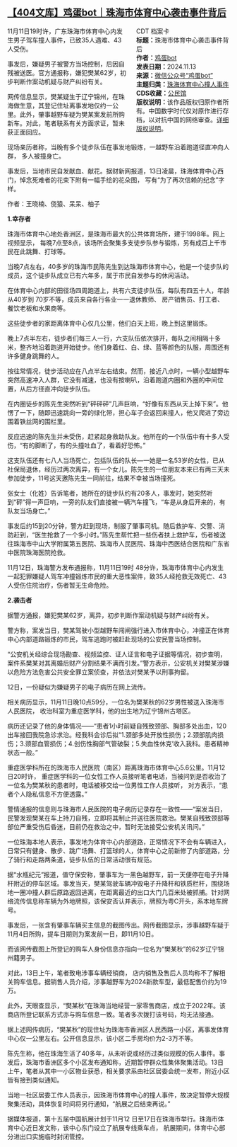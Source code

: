 <!--1731494053000-->
[【404文库】鸡蛋bot｜珠海市体育中心袭击事件背后](https://chinadigitaltimes.net/chinese/713042.html)
------

<div style="width:42%;float:right;padding-left:20px;"><div class="su-spoiler su-spoiler-style-fancy su-spoiler-icon-chevron-circle su-spoiler-closed" data-scroll-offset="0" data-anchor-in-url="no"><div class="su-spoiler-title" tabindex="0" role="button"><span class="su-spoiler-icon"></span>CDT 档案卡</div><div class="su-spoiler-content su-u-clearfix su-u-trim"><strong>标题：</strong>珠海市体育中心袭击事件背后<br><strong>作者：</strong><a href="https://chinadigitaltimes.net/space/鸡蛋bot" target="_blank">鸡蛋bot</a><br><strong>发表日期：</strong>2024.11.13<br><strong>来源：</strong><a href="https://mp.weixin.qq.com/s/zC9FaaHhawVk4oWFWw0gBg" target="_blank">微信公众号“鸡蛋bot”</a><br><strong>主题归类：</strong><a href="https://chinadigitaltimes.net/space/珠海体育中心撞人事件" target="_blank">珠海体育中心撞人事件</a><br><strong>CDS收藏：</strong><a href="https://chinadigitaltimes.net/space/%E5%85%AC%E6%B0%91%E9%A6%86" target="_blank" rel="noopener">公民馆</a><br><strong>版权说明：</strong>该作品版权归原作者所有。中国数字时代仅对原作进行存档，以对抗中国的网络审查。<a href="https://chinadigitaltimes.net/chinese/copyright">详细版权说明</a>。</div></div></div><p>11月11日19时许，广东珠海市体育中心内发生男子驾车撞人事件，已致35人遇难、43人受伤。</p><p>事发后，嫌疑男子被警方当场控制，后因自残被送医。官方通报称，嫌犯樊某62岁，初步判断作案动机疑与财产纠纷有关。</p><p>网传信息显示，樊某疑生于辽宁锦州，在珠海做生意，其登记住址离事发地仅约一公里。此外，肇事越野车疑为樊某案发前所购新车。对此，笔者联系有关方面求证，暂未获正面回应。</p><p>现场亲历者称，当晚有多个徒步队伍在事发地锻炼，一越野车沿着跑道径直冲向人群， 多人被撞身亡。</p><p>事发后，当地市民自发献血、献花。据财新网报道，13日凌晨，珠海体育中心西门，悼念死难者的花束下附有一幅手绘的花朵图， 写有“为了再次信赖的纪念”字样。</p><p>作者：王晓楠、侥猿、呆呆、柚子</p><p><strong>1.幸存者</strong></p><p>珠海市体育中心地处香洲区，是珠海市最大的公共体育场所，建于1998年。网上视频显示， 每晚7点至8点，该场所会聚集多支徒步队参与锻炼，另有成百上千市民在此跳舞、打球等。</p><p>当晚7点左右，40多岁的珠海市民陈先生到达珠海市体育中心，他是一个徒步队的成员，这个徒步队成立已有六年多，属于市民自发参与的休闲活动。</p><p>在体育中心内部的田径场四周跑道上，共有六支徒步队伍，每队有四五十人，年龄从40岁到 70岁不等，成员来自各行各业一一退休教师、 房产销售员、打工者、餐饮老板和水果商等。</p><p>这些徒步者的家距离体育中心仅几公里，他们白天上班，晚上到这里锻炼。</p><p>晚上7点半左右，徒步者们每三人一行，六支队伍依次排开，每队之间相隔十多米，整齐地沿着跑道开始徒步。他们身着红、白、绿、蓝等颜色的队服，周围还有许多健身跳舞的人。</p><p>按往常情况，徒步活动应在八点半左右结束。然而，接近八点时，一辆小型越野车突然高速冲入人群，它没有减速，也没有按喇叭，沿着跑道内圈和外圈的中间位置，从后方径直冲向徒步队伍。</p><p>在内圈徒步的陈先生突然听到“砰砰砰”几声巨响，“好像有东西从天上掉下来”。他愣了一下，随即迅速跳向一旁的绿化带，担心车子会返回来撞人，他又爬进了旁边围着铁丝网的围栏里。</p><p>反应迅速的陈先生并未受伤，赶紧起身救助队友。他所在的一个队伍中有十多人受伤，“有的脚断了，有的头撞吐血了，看着好恐怖。”</p><p>这支队伍还有七八人当场死亡，包括队伍的队长—一她是一名53岁的女性，已从社保局退休，经历过两次离异，有一个女儿。陈先生的一位朋友本来已有两三天未参加徒步，11号这天邀陈先生一同前往，结果不幸被当场撞死。</p><p>张女士（化姓）告诉笔者，她所在的徒步队约有20多人，事发时，她突然听到“砰”得一声巨响，一旁的队友们直接被一辆汽车撞飞，“车是从身后开来的，有队友当场身亡。”</p><p>事发后约15到20分钟，警方赶到现场，制服了肇事司机。随后救护车、交警、消防赶到，“医生抢救了一个多小时。”陈先生帮忙把一些伤者扶上救护车，伤者被送往珠海市中山大学附属第五医院、珠海市人民医院、珠海中西医结合医院和广东省中医院珠海医院抢救。</p><p>11月12日，珠海警方发布通报称，11月11日19时 48分许，珠海市体育中心内发生一起犯罪嫌疑人驾车冲撞锻炼市民的重大恶性案件，致35人经抢救无效死亡、43人受伤住院治疗，伤者暂无生命危险。</p><p><strong>2.袭击者</strong></p><p>据警方通报，嫌犯樊某62岁，离异，初步判断作案动机疑与财产纠纷有关。</p><p>警方称，案发当日，樊某驾驶小型越野车闯闸强行进入市体育中心，冲撞正在体育中心内部道路锻炼的市民，驾车逃跑时被赶赴现场的公安民警当场控制。</p><p>“公安机关经综合现场勘查、视频监控、证人证言和电子证据等情况，初步查明，案件系樊某对其离婚后财产分割结果不满而引发。”警方表示，公安机关对樊某涉嫌以危险方法危害公共安全罪立案侦查，并依法对樊某予以刑事拘留。</p><p>12日，一份疑似为嫌疑男子的电子病历在网上流传。</p><p>相关病历显示，11月11日晚10点59分，一位名为樊某秋的62岁男性被送入珠海市人民医院， 收治科室为重症医学科，他的出生地为辽宁锦州古塔区。</p><p>病历还记录了他的身体情况——“患者1小时前疑自残致颈部、胸部多处出血，120出车接回我院急诊求治。经我科会诊后拟“1.颈部多处开放性损伤；2.颈部肌肉损伤；3.颈部血管损伤；4.创伤性胸部气管破裂；5.失血性休克’收入我科。患者精神状态一般。”</p><p>重症医学科所在的珠海市人民医院（南区）距离珠海市体育中心5.6公里。11月12日20时许， 重症医学科的一位女性工作人员接听笔者电话，当被问到是否收治了一位名为樊某秋的患者时，电话被移交给一位男性工作人员接听， 对方表示，“患者个人隐私信息不方便透露。”</p><p>警情通报的信息则与珠海市人民医院的电子病历记录存在一致性——“案发当日，民警发现樊某在车上持刀自残，立即将其制止并送往医院救治。樊某自残致颈部等部位严重受伤后昏迷，目前仍在救治之中，暂时无法接受公安机关讯问。”</p><p>一位珠海本地人表示，事发地为体育中心内部道路，正常情况下不会有车辆进入，日常只有健身、散步、跳广场舞、打篮球的人，体育中心之前新修了内部道路，分了骑行和走路两条道，徒步队伍的日常活动很有规范。</p><p>据“水瓶纪元”报道，值守保安称，肇事车为一黑色越野车，前一天便停在电子升降杆附近的停车区域。事发当天，樊某驾驶车辆冲毁电子升降杆和铁质栏杆，围绕场地一圈冲撞人群后原路返回逃离，在距离最近的出口大门几百米处被抓捕。针对网络流传信息称车辆为外地牌照，该保安否认并表示，牌照为粤C开头，系本地车牌号。</p><p>事发后，一张含有肇事车辆买主信息的截图传出。网传截图显示，涉事越野车疑于11月4日所购，提车日期则为案发前一日，即11月10日。</p><p>而该网传截图上所登记的购车人身份信息亦指向一位名为“樊某秋”的62岁辽宁锦州籍男子。</p><p>对此，13日上午，笔者致电涉事车辆经销商， 店内销售及售后人员均称不了解相关购车信息。据销售人员介绍，涉事越野车为2024新款车型，最低配售价约为19万。</p><p>此外，天眼查显示，“樊某秋”在珠海当地经营一家零售商店，成立于2022年。该商店所登记联系方式亦与购车信息一致。笔者多次拨打该号码，均无法接通。</p><p>据上述网传病历，“樊某秋”的现住址为珠海市香洲区人民西路一小区，离事发体育中心仅一公里左右。公开信息显示，该小区二手房均价为2-3万不等。</p><p>陈先生称，他在珠海生活了40多年，从未听说或经历过类似规模的伤人事件。事发后，珠海市香洲区多个小区发布通知称，近期暂停群众性集体聚集活动。13日上午，笔者从其中一小区物业获悉，相关要求系由社区居委会统一发布，附近小区皆有接到类似通知。</p><p>当地一社区居委工作人员表示，因珠海市体育中心的撞人事件，故决定暂停大规模聚集活动，具体恢复时间将另行通知，“航展之后结束再说。”</p><p>据媒体报道，第十五届中国航展计划于11月12 日至17日在珠海市举行。珠海市体育中心近日发文称，该中心东门设立了航展专线乘车点， 航展期间，体育中心部分进出口实施临时封闭管控。</p><div class="addtoany_share_save_container addtoany_content addtoany_content_bottom"><div class="a2a_kit a2a_kit_size_32 addtoany_list" data-a2a-url="https://chinadigitaltimes.net/chinese/713042.html" data-a2a-title="【404文库】鸡蛋bot｜珠海市体育中心袭击事件背后"><a class="a2a_button_facebook" href="https://www.addtoany.com/add_to/facebook?linkurl=https%3A%2F%2Fchinadigitaltimes.net%2Fchinese%2F713042.html&amp;linkname=%E3%80%90404%E6%96%87%E5%BA%93%E3%80%91%E9%B8%A1%E8%9B%8Bbot%EF%BD%9C%E7%8F%A0%E6%B5%B7%E5%B8%82%E4%BD%93%E8%82%B2%E4%B8%AD%E5%BF%83%E8%A2%AD%E5%87%BB%E4%BA%8B%E4%BB%B6%E8%83%8C%E5%90%8E" title="Facebook" rel="nofollow noopener" target="_blank"></a><a class="a2a_button_twitter" href="https://www.addtoany.com/add_to/twitter?linkurl=https%3A%2F%2Fchinadigitaltimes.net%2Fchinese%2F713042.html&amp;linkname=%E3%80%90404%E6%96%87%E5%BA%93%E3%80%91%E9%B8%A1%E8%9B%8Bbot%EF%BD%9C%E7%8F%A0%E6%B5%B7%E5%B8%82%E4%BD%93%E8%82%B2%E4%B8%AD%E5%BF%83%E8%A2%AD%E5%87%BB%E4%BA%8B%E4%BB%B6%E8%83%8C%E5%90%8E" title="Twitter" rel="nofollow noopener" target="_blank"></a><a class="a2a_button_telegram" href="https://www.addtoany.com/add_to/telegram?linkurl=https%3A%2F%2Fchinadigitaltimes.net%2Fchinese%2F713042.html&amp;linkname=%E3%80%90404%E6%96%87%E5%BA%93%E3%80%91%E9%B8%A1%E8%9B%8Bbot%EF%BD%9C%E7%8F%A0%E6%B5%B7%E5%B8%82%E4%BD%93%E8%82%B2%E4%B8%AD%E5%BF%83%E8%A2%AD%E5%87%BB%E4%BA%8B%E4%BB%B6%E8%83%8C%E5%90%8E" title="Telegram" rel="nofollow noopener" target="_blank"></a><a class="a2a_button_reddit" href="https://www.addtoany.com/add_to/reddit?linkurl=https%3A%2F%2Fchinadigitaltimes.net%2Fchinese%2F713042.html&amp;linkname=%E3%80%90404%E6%96%87%E5%BA%93%E3%80%91%E9%B8%A1%E8%9B%8Bbot%EF%BD%9C%E7%8F%A0%E6%B5%B7%E5%B8%82%E4%BD%93%E8%82%B2%E4%B8%AD%E5%BF%83%E8%A2%AD%E5%87%BB%E4%BA%8B%E4%BB%B6%E8%83%8C%E5%90%8E" title="Reddit" rel="nofollow noopener" target="_blank"></a><a class="a2a_button_whatsapp" href="https://www.addtoany.com/add_to/whatsapp?linkurl=https%3A%2F%2Fchinadigitaltimes.net%2Fchinese%2F713042.html&amp;linkname=%E3%80%90404%E6%96%87%E5%BA%93%E3%80%91%E9%B8%A1%E8%9B%8Bbot%EF%BD%9C%E7%8F%A0%E6%B5%B7%E5%B8%82%E4%BD%93%E8%82%B2%E4%B8%AD%E5%BF%83%E8%A2%AD%E5%87%BB%E4%BA%8B%E4%BB%B6%E8%83%8C%E5%90%8E" title="WhatsApp" rel="nofollow noopener" target="_blank"></a><a class="a2a_button_email" href="https://www.addtoany.com/add_to/email?linkurl=https%3A%2F%2Fchinadigitaltimes.net%2Fchinese%2F713042.html&amp;linkname=%E3%80%90404%E6%96%87%E5%BA%93%E3%80%91%E9%B8%A1%E8%9B%8Bbot%EF%BD%9C%E7%8F%A0%E6%B5%B7%E5%B8%82%E4%BD%93%E8%82%B2%E4%B8%AD%E5%BF%83%E8%A2%AD%E5%87%BB%E4%BA%8B%E4%BB%B6%E8%83%8C%E5%90%8E" title="Email" rel="nofollow noopener" target="_blank"></a><a class="a2a_button_copy_link" href="https://www.addtoany.com/add_to/copy_link?linkurl=https%3A%2F%2Fchinadigitaltimes.net%2Fchinese%2F713042.html&amp;linkname=%E3%80%90404%E6%96%87%E5%BA%93%E3%80%91%E9%B8%A1%E8%9B%8Bbot%EF%BD%9C%E7%8F%A0%E6%B5%B7%E5%B8%82%E4%BD%93%E8%82%B2%E4%B8%AD%E5%BF%83%E8%A2%AD%E5%87%BB%E4%BA%8B%E4%BB%B6%E8%83%8C%E5%90%8E" title="Copy Link" rel="nofollow noopener" target="_blank"></a><a class="a2a_dd addtoany_share_save addtoany_share" href="https://www.addtoany.com/share"></a></div></div>
